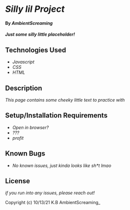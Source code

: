 # _Silly lil Project_

#### By _**AmbientScreaming**_

#### _Just some silly little placeholder!_

## Technologies Used

* _Javascript_
* _CSS_
* _HTML_

## Description

_This page contains some cheeky little text to practice with_

## Setup/Installation Requirements

* _Open in browser?_
* _???_
* _profit_


## Known Bugs

* _No known issues, just kinda looks like sh*t lmao_

## License

_if you run into any issues, please reach out!_

Copyright (c) 10/13/21 K.B AmbientScreaming_


